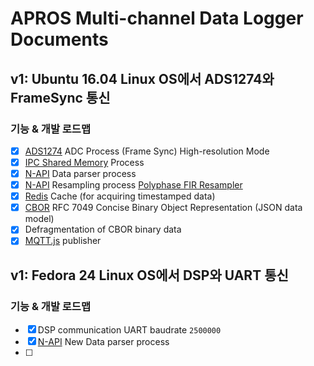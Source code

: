 # APROS Multi-channel Data Logger Documents

## v1: Ubuntu 16.04 Linux OS에서 ADS1274와 FrameSync 통신

### 기능 & 개발 로드맵

- [x] [ADS1274](http://www.ti.com/product/ADS1274) ADC Process (Frame Sync) High-resolution Mode
- [x] [IPC Shared Memory](https://users.cs.cf.ac.uk/Dave.Marshall/C/node27.html) Process
- [x] [N-API](https://nodejs.org/api/n-api.html) Data parser process
- [x] [N-API](https://nodejs.org/api/n-api.html) Resampling process [Polyphase FIR Resampler](https://sourceforge.net/motorola/upfirdn/home/Home/)
- [x] [Redis](https://redis.io/) Cache (for acquiring timestamped data)
- [x] [CBOR](https://cbor.io/) RFC 7049 Concise Binary Object Representation (JSON data model)
- [x] Defragmentation of CBOR binary data
- [x] [MQTT.js](https://github.com/mqttjs/MQTT.js) publisher

## v1: Fedora 24 Linux OS에서 DSP와 UART 통신

### 기능 & 개발 로드맵

- [x] DSP communication UART baudrate `2500000`
- [x] [N-API](https://nodejs.org/api/n-api.html) New Data parser process
- [ ] 